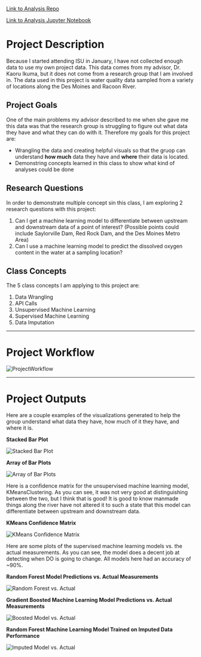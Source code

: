 
[Link to Analysis Repo](https://github.com/djtenpas/finalprojectanalysis)

[Link to Analysis Jupyter Notebook](https://nbviewer.org/github/djtenpas/finalprojectanalysis/blob/main/516project/Final%20Project%20Jupyter%20Notebook.ipynb)


# Project Description

Because I started attending ISU in January, I have not collected enough data to use my own project data. This data comes from my advisor, Dr. Kaoru Ikuma, but it does not come from a research group that I am involved in. The data used in this project is water quality data sampled from a variety of locations along the Des Moines and Racoon River.

## Project Goals

One of the main problems my advisor described to me when she gave me this data was that the research group is struggling to figure out what data they have and what they can do with it. Therefore my goals for this project are:

* Wrangling the data and creating helpful visuals so that the gruop can understand **how much** data they have and **where** their data is located.
* Demonstring concepts learned in this class to show what kind of analyses could be done

## Research Questions

In order to demonstrate multiple concept sin this class, I am exploring 2 research questions with this project:

1. Can I get a machine learning model to differentiate between upstream and downstream data of a point of interest? (Possible points could include Saylorville Dam, Red Rock Dam, and the Des Moines Metro Area)
2. Can I use a machine learning model to predict the dissolved oxygen content in the water at a sampling location?

## Class Concepts

The 5 class concepts I am applying to this project are:

1. Data Wrangling
2. API Calls
3. Unsupervised Machine Learning
4. Supervised Machine Learning
5. Data Imputation

***

# Project Workflow

![ProjectWorkflow](https://github.com/djtenpas/finalprojectanalysis/blob/main/rawimages/ProjectWorkflow.png)

***

# Project Outputs

Here are a couple examples of the visualizations generated to help the group understand what data they have, how much of it they have, and where it is.

**Stacked Bar Plot**

![Stacked Bar Plot](https://github.com/djtenpas/finalprojectanalysis/blob/main/rawimages/stackedbar0.png)

**Array of Bar Plots**

![Array of Bar Plots](https://github.com/djtenpas/finalprojectanalysis/blob/main/rawimages/subbar0.png)

Here is a confidence matrix for the unsupervised machine learning model, KMeansClustering. As you can see, it was not very good at distinguishing between the two, but I think that is good! It is good to know manmade things along the river have not altered it to such a state that this model can differentiate between upstream and downstream data.

**KMeans Confidence Matrix**

![KMeans Confidence Matrix](https://github.com/djtenpas/finalprojectanalysis/blob/main/rawimages/KMeansConfMatrix.png)

Here are some plots of the supervised machine learning models vs. the actual measurements. As you can see, the model does a decent job at detecting when DO is going to change. All models here had an accuracy of ~90%.

**Random Forest Model Predictions vs. Actual Measurements**

![Random Forest vs. Actual](https://github.com/djtenpas/finalprojectanalysis/blob/main/rawimages/RFvsActualPlot.png)

**Gradient Boosted Machine Learning Model Predictions vs. Actual Measurements**

![Boosted Model vs. Actual](https://github.com/djtenpas/finalprojectanalysis/blob/main/rawimages/BoostedvsActualPlot.png)

**Random Forest Machine Learning Model Trained on Imputed Data Performance**

![Imputed Model vs. Actual](https://github.com/djtenpas/finalprojectanalysis/blob/main/rawimages/ImputedModelvsActualPlot.png)

